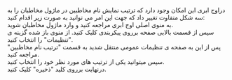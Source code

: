 <p>دراوج ابری این امکان وجود دارد که ترتیب نمایش نام مخاطبین در ماژول مخاطبان را به سه شکل متفاوت تغییر داد که جهت این امر می توانید به صورت زیر اقدام کنید:<br>به منوی اصلی اوج ابری مراجعه کنید و وارد ماژول مخاطبان شوید.<br>سپس از قسمت بالایی صفحه برروی پیکربندی کلیک کنید. از منوی باز شده گزینه ی "تنظیمات" را انتخاب کنید.<br>پس از این به صفحه ی تنظیمات عمومی منتقل شدید به قسمت "ترتیب نام مخاطبین" مراجعه کنید.<br>سپس میتوانید یکی از ترتیب های مورد نظر خود را انتخاب کنید.<br>درنهایت برروی کلید "ذخیره" کلیک کنید.</p>